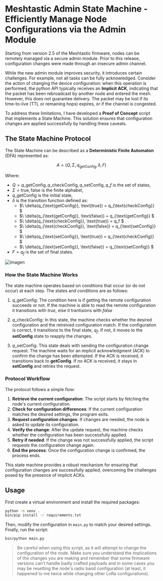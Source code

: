 # Meshtastic Admin State Machine - Efficiently Manage Node Configurations via the Admin Module

Starting from version 2.5 of the Meshtastic firmware, nodes can be remotely managed via a secure admin module. Prior to this release, configuration changes were made through an insecure admin channel.

While the new admin module improves security, it introduces certain challenges. For example, not all tasks can be fully acknowledged. Consider the action of changing the device configuration: when this operation is performed, the python API typically receives an **Implicit ACK**, indicating that the packet has been rebroadcast by another node and entered the mesh. However, this does not guarantee delivery. The packet may be lost if its time-to-live (TTL or remaining hops) expires, or if the channel is congested.

To address these limitations, I have developed a **Proof of Concept** script that implements a State Machine. This solution ensures that configuration changes are applied successfully by handling these caveats.

## The State Machine Protocol

The State Machine can be described as a **Deterministic Finite Automaton** (DFA) represented as:

$$ A = (Q, \Sigma, q_{\text{getConfig}}, \delta, F) $$

Where:
- $Q = {q\_{\text{getConfig}}, q\_{\text{checkConfig}}, q\_{\text{setConfig}}, q\_f}$ is the set of states,
- $\Sigma = {\text{true}, \text{false}}$ is the finite alphabet,
- $q\_{\text{getConfig}}$ is the initial state,
- $\delta$ is the transition function defined as:
  - $\ \delta(q_{\text{getConfig}}, \text{true}) = q_{\text{checkConfig}} \$
  - $\ \delta(q_{\text{getConfig}}, \text{false}) = q_{\text{getConfig}} \$
  - $\ \delta(q_{\text{checkConfig}}, \text{true}) = q_f \$
  - $\ \delta(q_{\text{checkConfig}}, \text{false}) = q_{\text{setConfig}} \$
  - $\ \delta(q_{\text{setConfig}}, \text{true}) = q_{\text{checkConfig}} \$
  - $\ \delta(q_{\text{setConfig}}, \text{false}) = q_{\text{setConfig}} \$
- $F = {q_f}$ is the set of final states.

![imagen](https://github.com/user-attachments/assets/7f3be844-acfd-4a83-bff9-c971b2110eef)


### How the State Machine Works

The state machine operates based on conditions that occur (or do not occur) at each step. The states and conditions are as follows:

1. $q\_{\text{getConfig}}$: The condition here is if getting the remote configuration succeeds or not. If the machine is able to read the remote configuration it transitions with $true$, else it trantisions with $false$

2. $q\_{\text{checkConfig}}$: In this state, the machine checks whether the desired configuration and the retreived configuration match. If the configuration is correct, it transitions to the final state, $q_f$. If not, it moves to the **setConfig** state to reapply the changes.

3. $q\_{\text{setConfig}}$: This state deals with sending the configuration change request. The machine waits for an implicit acknowledgment (ACK) to confirm the change has been attempted. If the ACK is received, it transitions back to **getConfig**. If no ACK is received, it stays in **setConfig** and retries the request.

### Protocol Workflow

The protocol follows a simple flow:

1. **Retrieve the current configuration**: The script starts by fetching the node's current configuration.
2. **Check for configuration differences**: If the current configuration matches the desired settings, the program exits.
3. **Request configuration changes**: If changes are needed, the node is asked to update its configuration.
4. **Verify the change**: After the update request, the machine checks whether the configuration has been successfully applied.
5. **Retry if needed**: If the change was not successfully applied, the script requests the configuration change again.
6. **End the process**: Once the configuration change is confirmed, the process ends.

This state machine provides a robust mechanism for ensuring that configuration changes are successfully applied, overcoming the challenges posed by the presence of implicit ACKs.

## Usage
First create a virtual environment and install the required packages:

```bash
python -m venv .
bin/pip install -r requirements.txt
```

Then, modify the configuration in `main.py` to match your desired settings. Finally, run the script:

```bash
bin/python main.py
```

> Be careful when using this script, as it will attempt to change the configuration of the node. Make sure you understand the implications of the changes you are making and remember that some firmware versions can't handle badly crafted payloads and in some cases you may be resetting the node's radio band configuration (at least, it happened to me twice while changing other LoRa configurations).